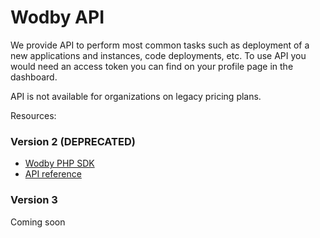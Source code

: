 # Wodby API

We provide API to perform most common tasks such as deployment of a new applications and instances, code deployments, etc. To use API you would need an access token you can find on your profile page in the dashboard.

API is not available for organizations on legacy pricing plans.

Resources:

### Version 2 (DEPRECATED)

* <a href="https://github.com/Wodby/wodby-sdk-php" target="_blank">Wodby PHP SDK</a>
* <a href="http://docs.wodbyapi.apiary.io/" target="_blank">API reference</a>

### Version 3

Coming soon

